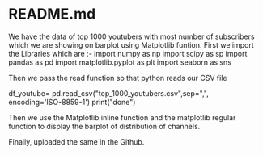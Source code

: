 # README.md
We have the data of top 1000 youtubers with most number of subscribers which we are showing on barplot using Matplotlib funtion. 
First we import the Libraries which are :- 
import numpy as np
import scipy as sp
import pandas as pd
import matplotlib.pyplot as plt
import seaborn as sns

Then we pass the read function so that python reads our CSV file 

df_youtube= pd.read_csv("top_1000_youtubers.csv",sep=",", encoding='ISO-8859-1')
print("done")

Then we use the Matplotlib inline function and the matplotlib regular function to display the barplot of distribution of channels. 


Finally, uploaded the same in the Github.
